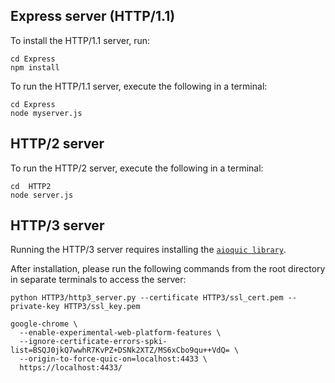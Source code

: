 ## Express server (HTTP/1.1)
To install the HTTP/1.1 server, run:
```
cd Express
npm install
```
To run the HTTP/1.1 server, execute the following in  a terminal:
```
cd Express
node myserver.js
```

## HTTP/2 server
To run the HTTP/2 server, execute the following in  a terminal:
```
cd  HTTP2
node server.js
```

## HTTP/3 server
Running the HTTP/3 server requires installing the [`aioquic library`](https://github.com/aiortc/aioquic).

After installation, please run the following commands from the root directory in separate terminals to access the server:

```
python HTTP3/http3_server.py --certificate HTTP3/ssl_cert.pem --private-key HTTP3/ssl_key.pem
```

```
google-chrome \
  --enable-experimental-web-platform-features \
  --ignore-certificate-errors-spki-list=BSQJ0jkQ7wwhR7KvPZ+DSNk2XTZ/MS6xCbo9qu++VdQ= \
  --origin-to-force-quic-on=localhost:4433 \
  https://localhost:4433/
```

